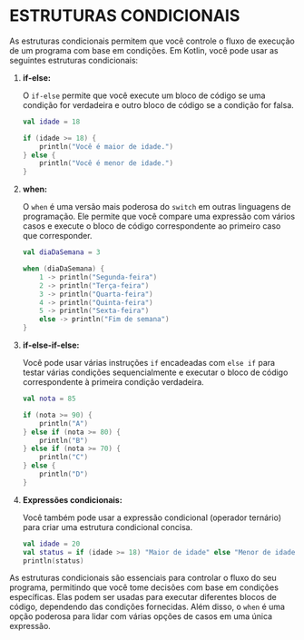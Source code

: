 # ESTRUTURAS CONDICIONAIS
As estruturas condicionais permitem que você controle o fluxo de execução de um programa com base em condições. Em Kotlin, você pode usar as seguintes estruturas condicionais:

1. **if-else:**

   O `if-else` permite que você execute um bloco de código se uma condição for verdadeira e outro bloco de código se a condição for falsa.

   ```kotlin
   val idade = 18

   if (idade >= 18) {
       println("Você é maior de idade.")
   } else {
       println("Você é menor de idade.")
   }
   ```

2. **when:**

   O `when` é uma versão mais poderosa do `switch` em outras linguagens de programação. Ele permite que você compare uma expressão com vários casos e execute o bloco de código correspondente ao primeiro caso que corresponder.

   ```kotlin
   val diaDaSemana = 3

   when (diaDaSemana) {
       1 -> println("Segunda-feira")
       2 -> println("Terça-feira")
       3 -> println("Quarta-feira")
       4 -> println("Quinta-feira")
       5 -> println("Sexta-feira")
       else -> println("Fim de semana")
   }
   ```

3. **if-else-if-else:**

   Você pode usar várias instruções `if` encadeadas com `else if` para testar várias condições sequencialmente e executar o bloco de código correspondente à primeira condição verdadeira.

   ```kotlin
   val nota = 85

   if (nota >= 90) {
       println("A")
   } else if (nota >= 80) {
       println("B")
   } else if (nota >= 70) {
       println("C")
   } else {
       println("D")
   }
   ```

4. **Expressões condicionais:**

   Você também pode usar a expressão condicional (operador ternário) para criar uma estrutura condicional concisa.

   ```kotlin
   val idade = 20
   val status = if (idade >= 18) "Maior de idade" else "Menor de idade"
   println(status)
   ```

As estruturas condicionais são essenciais para controlar o fluxo do seu programa, permitindo que você tome decisões com base em condições específicas. Elas podem ser usadas para executar diferentes blocos de código, dependendo das condições fornecidas. Além disso, o `when` é uma opção poderosa para lidar com várias opções de casos em uma única expressão.